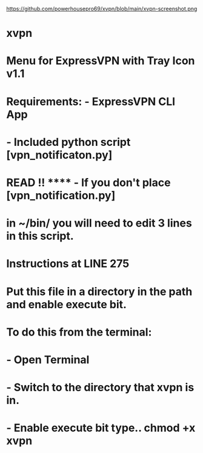 https://github.com/powerhousepro69/xvpn/blob/main/xvpn-screenshot.png
# xvpn
#
#  Menu for ExpressVPN with Tray Icon v1.1
#
#     Requirements:  - ExpressVPN CLI App
#                    - Included python script   [vpn_notificaton.py]   
#
#     READ !!   **** - If you don't place  [vpn_notification.py]
#                      in  ~/bin/   you will need to edit 3 lines in this script.
#                      Instructions at  LINE 275
#
# 
#
# Put this file in a directory in the path and enable execute bit.
#
# To do this from the terminal:
#
#    - Open Terminal
#    - Switch to the directory that  xvpn  is in.
#    - Enable execute bit type..    chmod +x xvpn 
